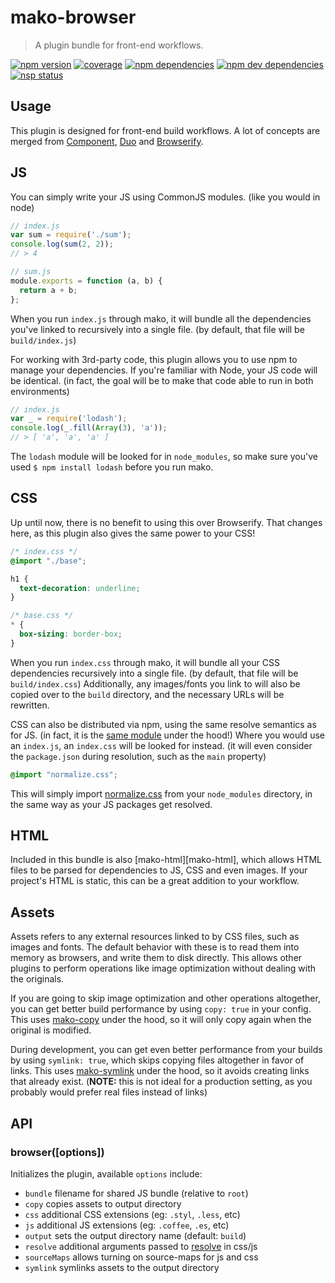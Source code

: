 # mako-browser

> A plugin bundle for front-end workflows.

[![npm version][npm-badge]][npm]
[![coverage][coveralls-badge]][coveralls]
[![npm dependencies][david-badge]][david]
[![npm dev dependencies][david-dev-badge]][david-dev]
[![nsp status][nsp-badge]][nsp]


## Usage

This plugin is designed for front-end build workflows. A lot of concepts are
merged from [Component][component], [Duo][duo] and [Browserify][browserify].

## JS

You can simply write your JS using CommonJS modules. (like you would in node)

```js
// index.js
var sum = require('./sum');
console.log(sum(2, 2));
// > 4

// sum.js
module.exports = function (a, b) {
  return a + b;
};
```

When you run `index.js` through mako, it will bundle all the dependencies you've
linked to recursively into a single file. (by default, that file will be
`build/index.js`)

For working with 3rd-party code, this plugin allows you to use npm to manage
your dependencies. If you're familiar with Node, your JS code will be identical.
(in fact, the goal will be to make that code able to run in both environments)

```js
// index.js
var _ = require('lodash');
console.log(_.fill(Array(3), 'a'));
// > [ 'a', 'a', 'a' ]
```

The `lodash` module will be looked for in `node_modules`, so make sure you've
used `$ npm install lodash` before you run mako.

## CSS

Up until now, there is no benefit to using this over Browserify. That changes
here, as this plugin also gives the same power to your CSS!

```css
/* index.css */
@import "./base";

h1 {
  text-decoration: underline;
}

/* base.css */
* {
  box-sizing: border-box;
}
```

When you run `index.css` through mako, it will bundle all your CSS dependencies
recursively into a single file. (by default, that file will be
`build/index.css`) Additionally, any images/fonts you link to will also be
copied over to the `build` directory, and the necessary URLs will be rewritten.

CSS can also be distributed via npm, using the same resolve semantics as for JS.
(in fact, it is the [same module][resolve] under the hood!) Where you would use
an `index.js`, an `index.css` will be looked for instead. (it will even consider
the `package.json` during resolution, such as the `main` property)

```css
@import "normalize.css";
```

This will simply import
[normalize.css](https://github.com/necolas/normalize.css) from your
`node_modules` directory, in the same way as your JS packages get resolved.

## HTML

Included in this bundle is also [mako-html][mako-html], which allows HTML files
to be parsed for dependencies to JS, CSS and even images. If your project's HTML
is static, this can be a great addition to your workflow.

## Assets

Assets refers to any external resources linked to by CSS files, such as images
and fonts. The default behavior with these is to read them into memory as
browsers, and write them to disk directly. This allows other plugins to perform
operations like image optimization without dealing with the originals.

If you are going to skip image optimization and other operations altogether, you
can get better build performance by using `copy: true` in your config. This uses
[mako-copy][mako-copy] under the hood, so it will only copy again when the
original is modified.

During development, you can get even better performance from your builds by
using `symlink: true`, which skips copying files altogether in favor of links.
This uses [mako-symlink][mako-symlink] under the hood, so it avoids creating
links that already exist. (**NOTE:** this is not ideal for a production setting,
as you probably would prefer real files instead of links)

## API

### browser([options])

Initializes the plugin, available `options` include:

 - `bundle` filename for shared JS bundle (relative to `root`)
 - `copy` copies assets to output directory
 - `css` additional CSS extensions (eg: `.styl`, `.less`, etc)
 - `js` additional JS extensions (eg: `.coffee`, `.es`, etc)
 - `output` sets the output directory name (default: `build`)
 - `resolve` additional arguments passed to [resolve][resolve] in css/js
 - `sourceMaps` allows turning on source-maps for js and css
 - `symlink` symlinks assets to the output directory


[browserify]: https://browserify.org/
[component]: https://github.com/componentjs/component
[coveralls-badge]: https://img.shields.io/coveralls/makojs/browser.svg
[coveralls]: https://coveralls.io/github/makojs/browser
[david-badge]: https://img.shields.io/david/makojs/browser.svg
[david-dev-badge]: https://img.shields.io/david/dev/makojs/browser.svg
[david-dev]: https://david-dm.org/makojs/browser#info=devDependencies
[david]: https://david-dm.org/makojs/browser
[duo]: https://github.com/duojs/duo
[mako-copy]: ../copy
[mako-symlink]: ../symlink
[npm-badge]: https://img.shields.io/npm/v/mako-browser.svg
[npm]: https://www.npmjs.com/package/mako-browser
[nsp-badge]: https://nodesecurity.io/orgs/mako/projects/12443c99-b5e4-4d15-bcbb-b6b5f9b7ca14/badge
[nsp]: https://nodesecurity.io/orgs/mako/projects/12443c99-b5e4-4d15-bcbb-b6b5f9b7ca14
[resolve]: https://www.npmjs.com/package/resolve
